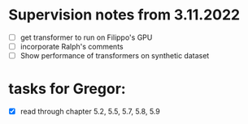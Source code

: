 # Supervision notes from 3.11.2022

- [ ] get transformer to run on Filippo's GPU
- [ ] incorporate Ralph's comments
- [ ] Show performance of transformers on synthetic dataset

# tasks for Gregor:
- [x] read through chapter 5.2, 5.5, 5.7, 5.8, 5.9
